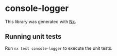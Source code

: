 # console-logger

This library was generated with [Nx](https://nx.dev).

## Running unit tests

Run `nx test console-logger` to execute the unit tests.
